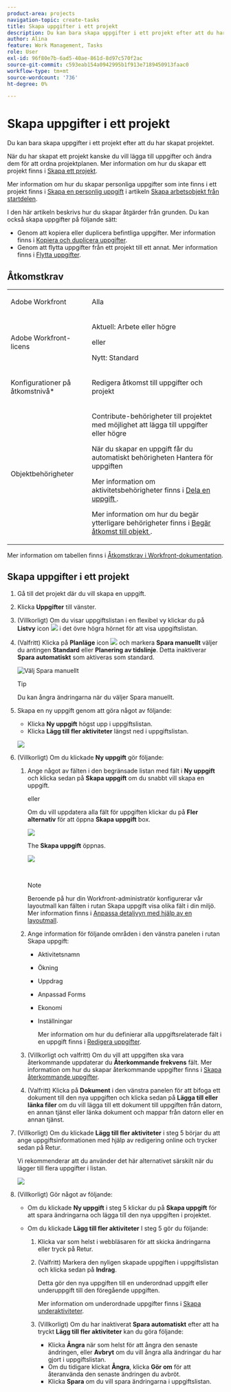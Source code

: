 ```yaml
---
product-area: projects
navigation-topic: create-tasks
title: Skapa uppgifter i ett projekt
description: Du kan bara skapa uppgifter i ett projekt efter att du har skapat projektet.
author: Alina
feature: Work Management, Tasks
role: User
exl-id: 96f80e7b-6ad5-40ae-861d-8d97c570f2ac
source-git-commit: c593eab154a0942995b1f913e7189450913faac0
workflow-type: tm+mt
source-wordcount: '736'
ht-degree: 0%

---
```


# Skapa uppgifter i ett projekt

<!-- Audited: 1/2024 -->

Du kan bara skapa uppgifter i ett projekt efter att du har skapat projektet.

När du har skapat ett projekt kanske du vill lägga till uppgifter och ändra dem för att ordna projektplanen. Mer information om hur du skapar ett projekt finns i [Skapa ett projekt](../../../manage-work/projects/create-projects/create-project.md).

Mer information om hur du skapar personliga uppgifter som inte finns i ett projekt finns i [Skapa en personlig uppgift](../../../workfront-basics/using-home/using-the-home-area/create-work-items-in-home.md#create-a-personal-task) i artikeln [Skapa arbetsobjekt från startdelen](../../../workfront-basics/using-home/using-the-home-area/create-work-items-in-home.md).

I den här artikeln beskrivs hur du skapar åtgärder från grunden. Du kan också skapa uppgifter på följande sätt:

* Genom att kopiera eller duplicera befintliga uppgifter. Mer information finns i [Kopiera och duplicera uppgifter](../../../manage-work/tasks/manage-tasks/copy-and-duplicate-tasks.md).
* Genom att flytta uppgifter från ett projekt till ett annat. Mer information finns i [Flytta uppgifter](../../../manage-work/tasks/manage-tasks/move-tasks.md).

## Åtkomstkrav

<table style="table-layout:auto"> 
 <col> 
 <col> 
 <tbody> 
  <tr> 
   <td role="rowheader">Adobe Workfront</td> 
   <td> <p>Alla</p> </td> 
  </tr> 
  <tr> 
   <td role="rowheader"> <p role="rowheader">Adobe Workfront-licens</p> </td> 
   <td><p>Aktuell: Arbete eller högre</p> 
   eller
   <p>Nytt: Standard</p> </td> 
  </tr> 
  <tr> 
   <td role="rowheader">Konfigurationer på åtkomstnivå*</td> 
   <td> <p>Redigera åtkomst till uppgifter och projekt</p></td> 
  </tr> 
  <tr> 
   <td role="rowheader">Objektbehörigheter</td> 
   <td> <p>Contribute-behörigheter till projektet med möjlighet att lägga till uppgifter eller högre</p> <p>När du skapar en uppgift får du automatiskt behörigheten Hantera för uppgiften</p> <p> Mer information om aktivitetsbehörigheter finns i <a href="../../../workfront-basics/grant-and-request-access-to-objects/share-a-task.md" class="MCXref xref">Dela en uppgift </a>. </p> <p>Mer information om hur du begär ytterligare behörigheter finns i <a href="../../../workfront-basics/grant-and-request-access-to-objects/request-access.md" class="MCXref xref">Begär åtkomst till objekt </a>.</p> </td> 
  </tr> 
 </tbody> 
</table>

Mer information om tabellen finns i [Åtkomstkrav i Workfront-dokumentation](/help/quicksilver/administration-and-setup/add-users/access-levels-and-object-permissions/access-level-requirements-in-documentation.md).

## Skapa uppgifter i ett projekt

1. Gå till det projekt där du vill skapa en uppgift.
1. Klicka **Uppgifter** till vänster.
1. (Villkorligt) Om du visar uppgiftslistan i en flexibel vy klickar du på **Listvy** icon ![](assets/list-view-in-agile-view-for-tasks.png) i det övre högra hörnet för att visa uppgiftslistan.
1. (Valfritt) Klicka på **Planläge** icon ![](assets/nwe-plan-mode-icon-task-list.png) och markera **Spara manuellt** väljer du antingen **Standard** eller **Planering av tidslinje**. Detta inaktiverar **Spara automatiskt** som aktiveras som standard.

   ![Välj Spara manuellt](assets/manual-save-option.png)

   >[!TIP]
   >
   >Du kan ångra ändringarna när du väljer Spara manuellt.

1. Skapa en ny uppgift genom att göra något av följande:

   * Klicka **Ny uppgift** högst upp i uppgiftslistan.
   * Klicka **Lägg till fler aktiviteter** längst ned i uppgiftslistan.

   ![](assets/qs-new-task-or-add-task-buttons-in-list-highlighted-350x242.png)

1. (Villkorligt) Om du klickade **Ny uppgift** gör följande:

   1. Ange något av fälten i den begränsade listan med fält i **Ny uppgift** och klicka sedan på **Skapa uppgift** om du snabbt vill skapa en uppgift.

      eller

      Om du vill uppdatera alla fält för uppgiften klickar du på **Fler alternativ** för att öppna **Skapa uppgift** box.

      ![](assets/nwe-create-task-small-screen-350x272.png)

      The **Skapa uppgift** öppnas.

      ![](assets/create-task-larger-box-nwe-350x244.png)

       

      >[!NOTE]
      >
      >Beroende på hur din Workfront-administratör konfigurerar vår layoutmall kan fälten i rutan Skapa uppgift visa olika fält i din miljö. Mer information finns i [Anpassa detaljvyn med hjälp av en layoutmall](../../../administration-and-setup/customize-workfront/use-layout-templates/customize-details-view-layout-template.md).

   1. Ange information för följande områden i den vänstra panelen i rutan Skapa uppgift:

      * Aktivitetsnamn
      * Ökning
      * Uppdrag
      * Anpassad Forms
      * Ekonomi
      * Inställningar

        Mer information om hur du definierar alla uppgiftsrelaterade fält i en uppgift finns i [Redigera uppgifter](../../../manage-work/tasks/manage-tasks/edit-tasks.md).

   1. (Villkorligt och valfritt) Om du vill att uppgiften ska vara återkommande uppdaterar du **Återkommande frekvens** fält. Mer information om hur du skapar återkommande uppgifter finns i [Skapa återkommande uppgifter](../../../manage-work/tasks/create-tasks/create-recurring-tasks.md).
   1. (Valfritt) Klicka på **Dokument** i den vänstra panelen för att bifoga ett dokument till den nya uppgiften och klicka sedan på **Lägga till eller länka filer** om du vill lägga till ett dokument till uppgiften från datorn, en annan tjänst eller länka dokument och mappar från datorn eller en annan tjänst.

1. (Villkorligt) Om du klickade **Lägg till fler aktiviteter** i steg 5 börjar du att ange uppgiftsinformationen med hjälp av redigering online och trycker sedan på Retur.

   <!--
   <p data-mc-conditions="QuicksilverOrClassic.Draft mode">(NOTE: ensure this stays accurate)</p>
   -->

   Vi rekommenderar att du använder det här alternativet särskilt när du lägger till flera uppgifter i listan.

   ![](assets/add-more-tasks-inline.png)

1. (Villkorligt) Gör något av följande:

   * Om du klickade **Ny uppgift** i steg 5 klickar du på **Skapa uppgift** för att spara ändringarna och lägga till den nya uppgiften i projektet.

     <!--   
     <p data-mc-conditions="QuicksilverOrClassic.Draft mode">(NOTE: is this step still right?)</p>   
     -->

   * Om du klickade **Lägg till fler aktiviteter** I steg 5 gör du följande:

     <!--   
     <p data-mc-conditions="QuicksilverOrClassic.Draft mode">(NOTE: is this step still right?) </p>   
     -->

      1. Klicka var som helst i webbläsaren för att skicka ändringarna eller tryck på Retur.
      1. (Valfritt) Markera den nyligen skapade uppgiften i uppgiftslistan och klicka sedan på **Indrag**.

         Detta gör den nya uppgiften till en underordnad uppgift eller underuppgift till den föregående uppgiften.

         Mer information om underordnade uppgifter finns i [Skapa underaktiviteter](/help/quicksilver/manage-work/tasks/create-tasks/create-subtasks.md).

      1. (Villkorligt) Om du har inaktiverat **Spara automatiskt** efter att ha tryckt **Lägg till fler aktiviteter** kan du göra följande:

         * Klicka **Ångra** när som helst för att ångra den senaste ändringen, eller **Avbryt** om du vill ångra alla ändringar du har gjort i uppgiftslistan.
         * Om du tidigare klickat **Ångra**, klicka **Gör om** för att återanvända den senaste ändringen du avbröt.
         * Klicka **Spara** om du vill spara ändringarna i uppgiftslistan.
